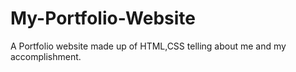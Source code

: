 # My-Portfolio-Website
A Portfolio website made up of HTML,CSS telling about  me  and  my accomplishment.
